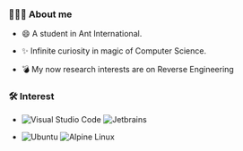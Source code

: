 ###  👨🏻‍💻 About me

- 😄 A student in Ant International.

- ✨ Infinite curiosity in magic of Computer Science.

- 💣 My now research interests are on Reverse Engineering



### 🛠️ Interest

- ![Visual Studio Code](https://img.shields.io/badge/Visual%20Studio%20Code-0078d7.svg?style=for-the-badge&logo=visual-studio-code&logoColor=white) ![Jetbrains](https://img.shields.io/badge/jetbrains-000000?style=for-the-badge&logo=jetbrains&logoColor=white)

- ![Ubuntu](https://img.shields.io/badge/Ubuntu-E95420?style=for-the-badge&logo=ubuntu&logoColor=white) ![Alpine Linux](https://img.shields.io/static/v1?style=for-the-badge&message=Alpine+Linux&color=0D597F&logo=Alpine+Linux&logoColor=FFFFFF&label=)
